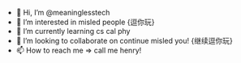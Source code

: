 - 👋 Hi, I’m @meaninglesstech
- 👀 I’m interested in misled people {逗你玩}
- 🌱 I’m currently learning cs cal phy
- 💞️ I’m looking to collaborate on continue misled you! {继续逗你玩}
- 📫 How to reach me => call me henry!

<!---
meaninglesstech/meaninglesstech is a ✨ special ✨ repository because its `README.md` (this file) appears on your GitHub profile.
You can click the Preview link to take a look at your changes.
--->
